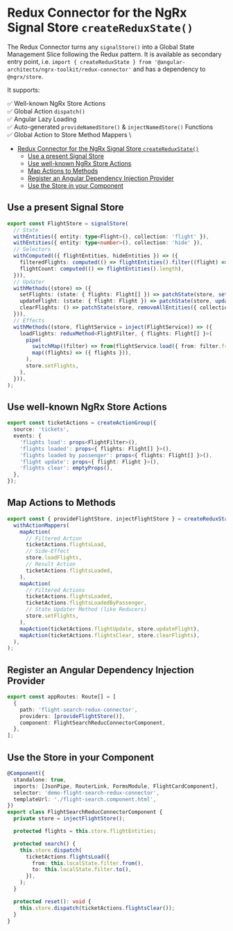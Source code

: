 # Redux Connector for the NgRx Signal Store `createReduxState()`

The Redux Connector turns any `signalStore()` into a Global State Management Slice following the Redux pattern. It is available as secondary entry point, i.e. `import { createReduxState } from '@angular-architects/ngrx-toolkit/redux-connector'` and has a dependency to `@ngrx/store`.

It supports:

✅ Well-known NgRx Store Actions \
✅ Global Action `dispatch()` \
✅ Angular Lazy Loading \
✅ Auto-generated `provideNamedStore()` & `injectNamedStore()` Functions \
✅ Global Action to Store Method Mappers \

- [Redux Connector for the NgRx Signal Store `createReduxState()`](#redux-connector-for-the-ngrx-signal-store-createreduxstate)
  - [Use a present Signal Store](#use-a-present-signal-store)
  - [Use well-known NgRx Store Actions](#use-well-known-ngrx-store-actions)
  - [Map Actions to Methods](#map-actions-to-methods)
  - [Register an Angular Dependency Injection Provider](#register-an-angular-dependency-injection-provider)
  - [Use the Store in your Component](#use-the-store-in-your-component)

## Use a present Signal Store

```typescript
export const FlightStore = signalStore(
  // State
  withEntities({ entity: type<Flight>(), collection: 'flight' }),
  withEntities({ entity: type<number>(), collection: 'hide' }),
  // Selectors
  withComputed(({ flightEntities, hideEntities }) => ({
    filteredFlights: computed(() => flightEntities().filter((flight) => !hideEntities().includes(flight.id))),
    flightCount: computed(() => flightEntities().length),
  })),
  // Updater
  withMethods((store) => ({
    setFlights: (state: { flights: Flight[] }) => patchState(store, setAllEntities(state.flights, { collection: 'flight' })),
    updateFlight: (state: { flight: Flight }) => patchState(store, updateEntity({ id: state.flight.id, changes: state.flight }, { collection: 'flight' })),
    clearFlights: () => patchState(store, removeAllEntities({ collection: 'flight' })),
  })),
  // Effects
  withMethods((store, flightService = inject(FlightService)) => ({
    loadFlights: reduxMethod<FlightFilter, { flights: Flight[] }>(
      pipe(
        switchMap((filter) => from(flightService.load({ from: filter.from, to: filter.to }))),
        map((flights) => ({ flights })),
      ),
      store.setFlights,
    ),
  })),
);
```

## Use well-known NgRx Store Actions

```typescript
export const ticketActions = createActionGroup({
  source: 'tickets',
  events: {
    'flights load': props<FlightFilter>(),
    'flights loaded': props<{ flights: Flight[] }>(),
    'flights loaded by passenger': props<{ flights: Flight[] }>(),
    'flight update': props<{ flight: Flight }>(),
    'flights clear': emptyProps(),
  },
});
```

## Map Actions to Methods

```typescript
export const { provideFlightStore, injectFlightStore } = createReduxState('flight', FlightStore, (store) =>
  withActionMappers(
    mapAction(
      // Filtered Action
      ticketActions.flightsLoad,
      // Side-Effect
      store.loadFlights,
      // Result Action
      ticketActions.flightsLoaded,
    ),
    mapAction(
      // Filtered Actions
      ticketActions.flightsLoaded,
      ticketActions.flightsLoadedByPassenger,
      // State Updater Method (like Reducers)
      store.setFlights,
    ),
    mapAction(ticketActions.flightUpdate, store.updateFlight),
    mapAction(ticketActions.flightsClear, store.clearFlights),
  ),
);
```

## Register an Angular Dependency Injection Provider

```typescript
export const appRoutes: Route[] = [
  {
    path: 'flight-search-redux-connector',
    providers: [provideFlightStore()],
    component: FlightSearchReducConnectorComponent,
  },
];
```

## Use the Store in your Component

```typescript
@Component({
  standalone: true,
  imports: [JsonPipe, RouterLink, FormsModule, FlightCardComponent],
  selector: 'demo-flight-search-redux-connector',
  templateUrl: './flight-search.component.html',
})
export class FlightSearchReducConnectorComponent {
  private store = injectFlightStore();

  protected flights = this.store.flightEntities;

  protected search() {
    this.store.dispatch(
      ticketActions.flightsLoad({
        from: this.localState.filter.from(),
        to: this.localState.filter.to(),
      }),
    );
  }

  protected reset(): void {
    this.store.dispatch(ticketActions.flightsClear());
  }
}
```

